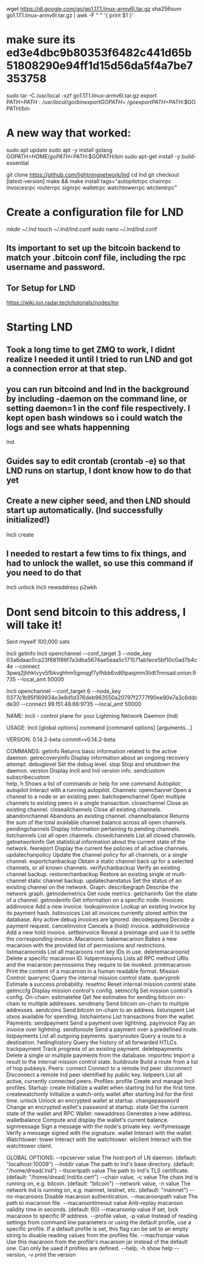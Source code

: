 wget https://dl.google.com/go/go1.17.1.linux-armv6l.tar.gz
sha256sum go1.17.1.linux-armv6l.tar.gz | awk -F " " '{ print $1 }'
# make sure its ed3e4dbc9b80353f6482c441d65b51808290e94ff1d15d56da5f4a7be7353758
sudo tar -C /usr/local -xzf go1.17.1.linux-armv6l.tar.gz
export PATH=$PATH:/usr/local/go/bin
export GOPATH=~/go
export PATH=$PATH:$GOPATH/bin

# A new way that worked:

sudo apt update
sudo apt -y install golang
GOPATH=$HOME/go
PATH=$PATH:$GOPATH/bin <!-- would be best to put this in the .bashrc as part of the PATH on startup, havent done that yet so I have to re-type this every session -->
sudo apt-get install -y build-essential <!-- I already had build-tools installed from setting up my env for packaging -->

git clone https://github.com/lightningnetwork/lnd
cd lnd
git checkout [latest-version] 
make && make install tags="autopilotrpc chainrpc invoicesrpc routerrpc signrpc walletrpc watchtowerrpc wtclientrpc"

# Create a configuration file for LND

mkdir ~/.lnd
touch ~/.lnd/lnd.conf
sudo nano ~/.lnd/lnd.conf <!-- You can copy and paste from the sample lnd file on the repo, and then change what you want from there. -->
## Its important to set up the bitcoin backend to match your .bitcoin conf file, including the rpc username and password.

## Tor Setup for LND
https://wiki.ion.radar.tech/tutorials/nodes/tor

# Starting LND
## Took a long time to get ZMQ to work, I didnt realize I needed it until I tried to run LND and got a connection error at that step.
## you can run bitcoind and lnd in the background by including -daemon on the command line, or setting daemon=1 in the conf file respectively. I kept open bash windows so i could watch the logs and see whats happenning

lnd <!-- This will start up LND, but it will ask you to create a wallet or unlock an existing one -->
## Guides say to edit crontab (crontab -e) so that LND runs on startup, I dont know how to do that yet
## Create a new cipher seed, and then LND should start up automatically. (lnd successfully initialized!)

lncli create <!-- this creates a new wallet, follow the prompts to create a password -->

## I needed to restart a few tims to fix things, and had to unlock the wallet, so use this command if you need to do that
lncli unlock <!-- enter password when prompted -->
lncli newaddress p2wkh <!-- creates a new address to be used with your LND node my example is "address": "bc1qzxx9ynf6hc0zg0efyceq7nfr3mlcec5tnr9qp7"-->
# **Dont send bitcoin to this address, I will take it!** 
Sent myself 100,000 sats 

lncli getinfo <!-- to get my node pubkey, but I still dont know how to get the socket and port -->
lncli openchannel --conf_target 3 --node_key 03a6daac0ca23f681f86f7a3dba5674ae5eaa5c171571ab1ece5bf10c0ad7b4c4e --connect 3pwq2jhhktvyv5fbkvghhm5gmqgf7yfhbb6vd6tpasjmm3lidt7mnsad.onion:9735 --local_amt 50000

lncli openchannel --conf_target 6 --node_key 0377c1b95f169934e3e8d1d376deb963550a20797f2777f90ee90e7a3c6ddcde30 --connect 99.151.48.66:9735 --local_amt 50000

<!--  -->

NAME:
   lncli - control plane for your Lightning Network Daemon (lnd)

USAGE:
   lncli [global options] command [command options] [arguments...]

VERSION:
   0.14.2-beta commit=v0.14.2-beta

COMMANDS:
     getinfo          Returns basic information related to the active daemon.
     getrecoveryinfo  Display information about an ongoing recovery attempt.
     debuglevel       Set the debug level.
     stop             Stop and shutdown the daemon.
     version          Display lncli and lnd version info.
     sendcustom       
     subscribecustom  
     help, h          Shows a list of commands or help for one command
   Autopilot:
     autopilot  Interact with a running autopilot.
   Channels:
     openchannel        Open a channel to a node or an existing peer.
     batchopenchannel   Open multiple channels to existing peers in a single transaction.
     closechannel       Close an existing channel.
     closeallchannels   Close all existing channels.
     abandonchannel     Abandons an existing channel.
     channelbalance     Returns the sum of the total available channel balance across all open channels.
     pendingchannels    Display information pertaining to pending channels.
     listchannels       List all open channels.
     closedchannels     List all closed channels.
     getnetworkinfo     Get statistical information about the current state of the network.
     feereport          Display the current fee policies of all active channels.
     updatechanpolicy   Update the channel policy for all channels, or a single channel.
     exportchanbackup   Obtain a static channel back up for a selected channels, or all known channels.
     verifychanbackup   Verify an existing channel backup.
     restorechanbackup  Restore an existing single or multi-channel static channel backup.
     updatechanstatus   Set the status of an existing channel on the network.
   Graph:
     describegraph   Describe the network graph.
     getnodemetrics  Get node metrics.
     getchaninfo     Get the state of a channel.
     getnodeinfo     Get information on a specific node.
   Invoices:
     addinvoice      Add a new invoice.
     lookupinvoice   Lookup an existing invoice by its payment hash.
     listinvoices    List all invoices currently stored within the database. Any active debug invoices are ignored.
     decodepayreq    Decode a payment request.
     cancelinvoice   Cancels a (hold) invoice.
     addholdinvoice  Add a new hold invoice.
     settleinvoice   Reveal a preimage and use it to settle the corresponding invoice.
   Macaroons:
     bakemacaroon      Bakes a new macaroon with the provided list of permissions and restrictions.
     listmacaroonids   List all macaroons root key IDs in use.
     deletemacaroonid  Delete a specific macaroon ID.
     listpermissions   Lists all RPC method URIs and the macaroon permissions they require to be invoked.
     printmacaroon     Print the content of a macaroon in a human readable format.
   Mission Control:
     querymc    Query the internal mission control state.
     queryprob  Estimate a success probability.
     resetmc    Reset internal mission control state.
     getmccfg   Display mission control's config.
     setmccfg   Set mission control's config.
   On-chain:
     estimatefee    Get fee estimates for sending bitcoin on-chain to multiple addresses.
     sendmany       Send bitcoin on-chain to multiple addresses.
     sendcoins      Send bitcoin on-chain to an address.
     listunspent    List utxos available for spending.
     listchaintxns  List transactions from the wallet.
   Payments:
     sendpayment     Send a payment over lightning.
     payinvoice      Pay an invoice over lightning.
     sendtoroute     Send a payment over a predefined route.
     listpayments    List all outgoing payments.
     queryroutes     Query a route to a destination.
     fwdinghistory   Query the history of all forwarded HTLCs.
     trackpayment    Track progress of an existing payment.
     deletepayments  Delete a single or multiple payments from the database.
     importmc        Import a result to the internal mission control state.
     buildroute      Build a route from a list of hop pubkeys.
   Peers:
     connect     Connect to a remote lnd peer.
     disconnect  Disconnect a remote lnd peer identified by public key.
     listpeers   List all active, currently connected peers.
   Profiles:
     profile  Create and manage lncli profiles.
   Startup:
     create           Initialize a wallet when starting lnd for the first time.
     createwatchonly  Initialize a watch-only wallet after starting lnd for the first time.
     unlock           Unlock an encrypted wallet at startup.
     changepassword   Change an encrypted wallet's password at startup.
     state            Get the current state of the wallet and RPC
   Wallet:
     newaddress     Generates a new address.
     walletbalance  Compute and display the wallet's current balance.
     signmessage    Sign a message with the node's private key.
     verifymessage  Verify a message signed with the signature.
     wallet         Interact with the wallet.
   Watchtower:
     tower     Interact with the watchtower.
     wtclient  Interact with the watchtower client.

GLOBAL OPTIONS:
   --rpcserver value          The host:port of LN daemon. (default: "localhost:10009")
   --lnddir value             The path to lnd's base directory. (default: "/home/dread/.lnd")
   --tlscertpath value        The path to lnd's TLS certificate. (default: "/home/dread/.lnd/tls.cert")
   --chain value, -c value    The chain lnd is running on, e.g. bitcoin. (default: "bitcoin")
   --network value, -n value  The network lnd is running on, e.g. mainnet, testnet, etc. (default: "mainnet")
   --no-macaroons             Disable macaroon authentication.
   --macaroonpath value       The path to macaroon file.
   --macaroontimeout value    Anti-replay macaroon validity time in seconds. (default: 60)
   --macaroonip value         If set, lock macaroon to specific IP address.
   --profile value, -p value  Instead of reading settings from command line parameters or using the default profile, use a specific profile. If a default profile is set, this flag can be set to an empty string to disable reading values from the profiles file.
   --macfromjar value         Use this macaroon from the profile's macaroon jar instead of the default one. Can only be used if profiles are defined.
   --help, -h                 show help
   --version, -v              print the version